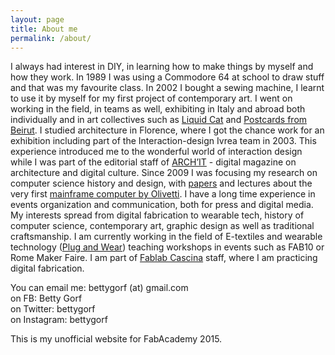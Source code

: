 ```yaml
---
layout: page
title: About me
permalink: /about/
---
```


I always had interest in DIY, in learning how to make things by myself and how they work. 
In 1989 I was using a Commodore 64 at school to draw stuff and that was my favourite class. In 2002 I bought a sewing machine, I learnt to use it by myself for my first project of contemporary art. I went on working in the field, in teams as well, exhibiting in Italy and abroad both individually and in art collectives such as [Liquid Cat](http://www.liquidcat.org) and [Postcards from Beirut](http://www.postcardsfrombeirut.org).
I studied architecture in Florence, where I got the chance work for an exhibition including part of the Interaction-design Ivrea team in 2003. This experience introduced me to the wonderful world of interaction design while I was part of the editorial staff of [ARCH’IT](http://architettura.it) - digital magazine on architecture and digital culture. Since 2009 I was focusing my research on computer science history and design, with [papers](http://hapoc2013.sciencesconf.org/26754) and lectures about the very first [mainframe computer by Olivetti](http://www.aisdesign.org/aisd/ettore-sottsass-jr-e-il-design-dei-primi-computer-olivetti). I have a long time experience in events organization and communication, both for press and digital media.
My interests spread from digital fabrication to wearable tech, history of computer science, contemporary art, graphic design as well as traditional craftsmanship. I am currently working in the field of E-textiles and wearable technology ([Plug and Wear](http://www.plugandwear.com)) teaching workshops in events such as FAB10 or Rome Maker Faire. I am part of [Fablab Cascina](http://www.fablabcascina.org) staff, where I am practicing digital fabrication.

You can email me: bettygorf (at) gmail.com  
on FB: Betty Gorf  
on Twitter: bettygorf  
on Instagram: bettygorf  

This is my unofficial website for FabAcademy 2015.